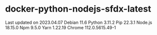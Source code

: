 # docker-python-nodejs-sfdx-latest
Last updated on 2023.04.07
Debian 11.6
Python 3.11.2
Pip 22.3.1
Node.js 18.15.0
Npm 9.5.0
Yarn 1.22.19
Chrome 112.0.5615.49-1
